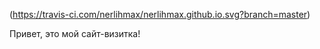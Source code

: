 (https://travis-ci.com/nerlihmax/nerlihmax.github.io.svg?branch=master)

Привет, это мой сайт-визитка!
